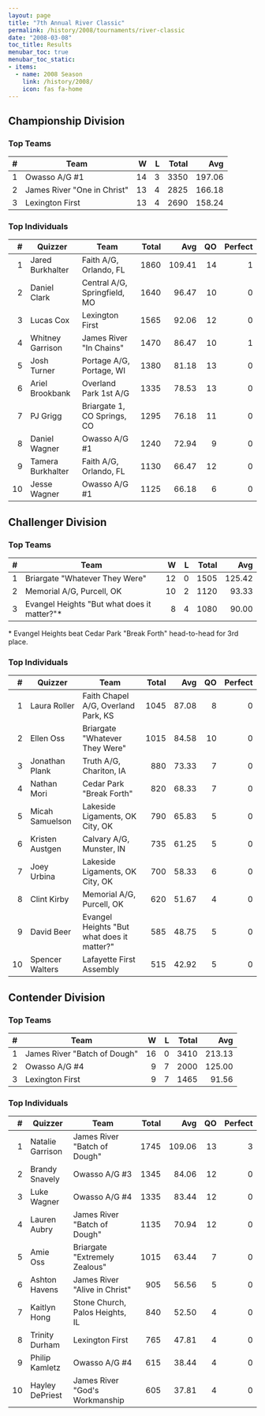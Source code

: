 ```yaml
---
layout: page
title: "7th Annual River Classic"
permalink: /history/2008/tournaments/river-classic
date: "2008-03-08"
toc_title: Results
menubar_toc: true
menubar_toc_static:
- items:
  - name: 2008 Season
    link: /history/2008/
    icon: fas fa-home
---
```


## Championship Division

### Top Teams

|    # | Team                        |    W |    L | Total |    Avg |
| ---: | --------------------------- | ---: | ---: | ----: | -----: |
|    1 | Owasso A/G #1               |   14 |    3 |  3350 | 197.06 |
|    2 | James River "One in Christ" |   13 |    4 |  2825 | 166.18 |
|    3 | Lexington First             |   13 |    4 |  2690 | 158.24 |

### Top Individuals

|    # | Quizzer           | Team                         | Total |    Avg |   QO | Perfect |
| ---: | ----------------- | ---------------------------- | ----: | -----: | ---: | ------: |
|    1 | Jared Burkhalter  | Faith A/G, Orlando, FL       |  1860 | 109.41 |   14 |       1 |
|    2 | Daniel Clark      | Central A/G, Springfield, MO |  1640 |  96.47 |   10 |       0 |
|    3 | Lucas Cox         | Lexington First              |  1565 |  92.06 |   12 |       0 |
|    4 | Whitney Garrison  | James River "In Chains"      |  1470 |  86.47 |   10 |       1 |
|    5 | Josh Turner       | Portage A/G, Portage, WI     |  1380 |  81.18 |   13 |       0 |
|    6 | Ariel Brookbank   | Overland Park 1st A/G        |  1335 |  78.53 |   13 |       0 |
|    7 | PJ Grigg          | Briargate 1, CO Springs, CO  |  1295 |  76.18 |   11 |       0 |
|    8 | Daniel Wagner     | Owasso A/G #1                |  1240 |  72.94 |    9 |       0 |
|    9 | Tamera Burkhalter | Faith A/G, Orlando, FL       |  1130 |  66.47 |   12 |       0 |
|   10 | Jesse Wagner      | Owasso A/G #1                |  1125 |  66.18 |    6 |       0 |

## Challenger Division

### Top Teams

|    # | Team                                        |    W |    L | Total |    Avg |
| ---: | ------------------------------------------- | ---: | ---: | ----: | -----: |
|    1 | Briargate "Whatever They Were"              |   12 |    0 |  1505 | 125.42 |
|    2 | Memorial A/G, Purcell, OK                   |   10 |    2 |  1120 |  93.33 |
|    3 | Evangel Heights "But what does it matter?"* |    8 |    4 |  1080 |  90.00 |

\* Evangel Heights beat Cedar Park "Break Forth" head-to-head for 3rd place.

### Top Individuals

|    # | Quizzer         | Team                                       | Total |   Avg |   QO | Perfect |
| ---: | --------------- | ------------------------------------------ | ----: | ----: | ---: | ------: |
|    1 | Laura Roller    | Faith Chapel A/G, Overland Park, KS        |  1045 | 87.08 |    8 |       0 |
|    2 | Ellen Oss       | Briargate "Whatever They Were"             |  1015 | 84.58 |   10 |       0 |
|    3 | Jonathan Plank  | Truth A/G, Chariton, IA                    |   880 | 73.33 |    7 |       0 |
|    4 | Nathan Mori     | Cedar Park "Break Forth"                   |   820 | 68.33 |    7 |       0 |
|    5 | Micah Samuelson | Lakeside Ligaments, OK City, OK            |   790 | 65.83 |    5 |       0 |
|    6 | Kristen Austgen | Calvary A/G, Munster, IN                   |   735 | 61.25 |    5 |       0 |
|    7 | Joey Urbina     | Lakeside Ligaments, OK City, OK            |   700 | 58.33 |    6 |       0 |
|    8 | Clint Kirby     | Memorial A/G, Purcell, OK                  |   620 | 51.67 |    4 |       0 |
|    9 | David Beer      | Evangel Heights "But what does it matter?" |   585 | 48.75 |    5 |       0 |
|   10 | Spencer Walters | Lafayette First Assembly                   |   515 | 42.92 |    5 |       0 |

## Contender Division

### Top Teams

|    # | Team                         |    W |    L | Total |    Avg |
| ---: | ---------------------------- | ---: | ---: | ----: | -----: |
|    1 | James River "Batch of Dough" |   16 |    0 |  3410 | 213.13 |
|    2 | Owasso A/G #4                |    9 |    7 |  2000 | 125.00 |
|    3 | Lexington First              |    9 |    7 |  1465 |  91.56 |

### Top Individuals

|    # | Quizzer          | Team                            | Total |    Avg |   QO | Perfect |
| ---: | ---------------- | ------------------------------- | ----: | -----: | ---: | ------: |
|    1 | Natalie Garrison | James River "Batch of Dough"    |  1745 | 109.06 |   13 |       3 |
|    2 | Brandy Snavely   | Owasso A/G #3                   |  1345 |  84.06 |   12 |       0 |
|    3 | Luke Wagner      | Owasso A/G #4                   |  1335 |  83.44 |   12 |       0 |
|    4 | Lauren Aubry     | James River "Batch of Dough"    |  1135 |  70.94 |   12 |       0 |
|    5 | Amie Oss         | Briargate "Extremely Zealous"   |  1015 |  63.44 |    7 |       0 |
|    6 | Ashton Havens    | James River "Alive in Christ"   |   905 |  56.56 |    5 |       0 |
|    7 | Kaitlyn Hong     | Stone Church, Palos Heights, IL |   840 |  52.50 |    4 |       0 |
|    8 | Trinity Durham   | Lexington First                 |   765 |  47.81 |    4 |       0 |
|    9 | Philip Kamletz   | Owasso A/G #4                   |   615 |  38.44 |    4 |       0 |
|   10 | Hayley DePriest  | James River "God's Workmanship  |   605 |  37.81 |    4 |       0 |
